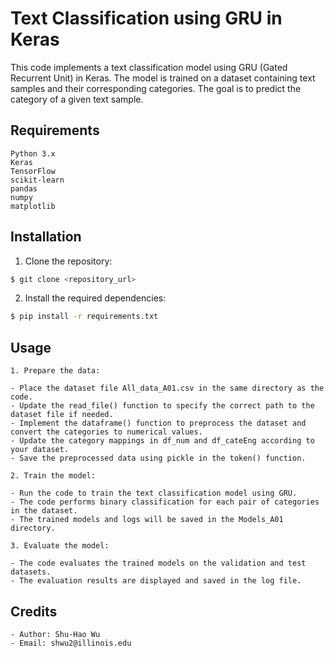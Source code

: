 # Text Classification using GRU in Keras

This code implements a text classification model using GRU (Gated Recurrent Unit) in Keras. The model is trained on a dataset containing text samples and their corresponding categories. The goal is to predict the category of a given text sample.

## Requirements
```
Python 3.x
Keras
TensorFlow
scikit-learn
pandas
numpy
matplotlib
```
## Installation
1. Clone the repository:
```bash
$ git clone <repository_url>
```

2. Install the required dependencies:
```bash
$ pip install -r requirements.txt
```

## Usage
```
1. Prepare the data:

- Place the dataset file All_data_A01.csv in the same directory as the code.
- Update the read_file() function to specify the correct path to the dataset file if needed.
- Implement the dataframe() function to preprocess the dataset and convert the categories to numerical values.
- Update the category mappings in df_num and df_cateEng according to your dataset.
- Save the preprocessed data using pickle in the token() function.

2. Train the model:

- Run the code to train the text classification model using GRU.
- The code performs binary classification for each pair of categories in the dataset.
- The trained models and logs will be saved in the Models_A01 directory.

3. Evaluate the model:

- The code evaluates the trained models on the validation and test datasets.
- The evaluation results are displayed and saved in the log file.
```

## Credits
```
- Author: Shu-Hao Wu
- Email: shwu2@illinois.edu
```
